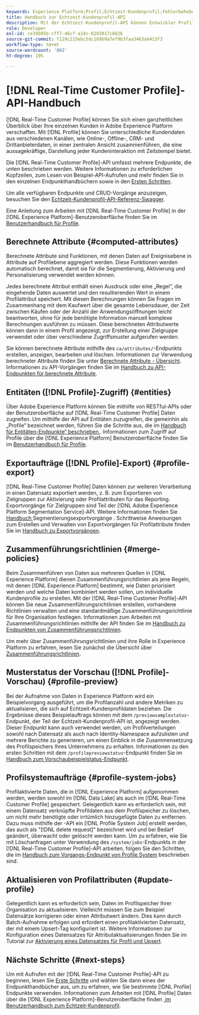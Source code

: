 ```yaml
---
keywords: Experience Platform;Profil;Echtzeit-Kundenprofil;Fehlerbehebung;API;Einheitliches Profil;Einheitliches Profil;Profil;rtcp;Profil aktivieren;Profil aktivieren
title: Handbuch zur Echtzeit-Kundenprofil-API
description: Mit der Echtzeit-Kundenprofil-API können Entwickler Profildaten untersuchen und mit ihnen arbeiten, einschließlich Profilen anzeigen, Zusammenführungsrichtlinien erstellen und aktualisieren, Profildaten exportieren oder als Beispiel verwenden und Profildaten löschen, die nicht mehr erforderlich sind oder irrtümlich hinzugefügt wurden. In diesem Handbuch erfahren Sie, wie Sie wichtige Vorgänge mit der API durchführen.
role: Developer
exl-id: ce39b95b-cff7-46cf-a14c-8203017c8826
source-git-commit: f129c215ebc5dc169b9a7ef9b3faa3463ab413f3
workflow-type: tm+mt
source-wordcount: '862'
ht-degree: 19%

---
```


# [!DNL Real-Time Customer Profile]-API-Handbuch

[!DNL Real-Time Customer Profile] können Sie sich einen ganzheitlichen Überblick über Ihre einzelnen Kunden in Adobe Experience Platform verschaffen. Mit [!DNL Profile] können Sie unterschiedliche Kundendaten aus verschiedenen Kanälen, wie Online-, Offline-, CRM- und Drittanbieterdaten, in einer zentralen Ansicht zusammenführen, die eine aussagekräftige, Darstellung jeder Kundeninteraktion mit Zeitstempel bietet.

Die [!DNL Real-Time Customer Profile]-API umfasst mehrere Endpunkte, die unten beschrieben werden. Weitere Informationen zu erforderlichen Kopfzeilen, zum Lesen von Beispiel-API-Aufrufen und mehr finden Sie in den einzelnen Endpunkthandbüchern sowie in den [Ersten Schritten](getting-started.md).

Um alle verfügbaren Endpunkte und CRUD-Vorgänge anzuzeigen, besuchen Sie den [Echtzeit-Kundenprofil-API-Referenz-Swagger](https://www.adobe.com/go/profile-apis-en).

Eine Anleitung zum Arbeiten mit [!DNL Real-Time Customer Profile] in der [!DNL Experience Platform]-Benutzeroberfläche finden Sie im [Benutzerhandbuch für Profile](../ui/user-guide.md).

## Berechnete Attribute {#computed-attributes}

Berechnete Attribute sind Funktionen, mit denen Daten auf Ereignisebene in Attribute auf Profilebene aggregiert werden. Diese Funktionen werden automatisch berechnet, damit sie für die Segmentierung, Aktivierung und Personalisierung verwendet werden können.

Jedes berechnete Attribut enthält einen Ausdruck oder eine „Regel“, die eingehende Daten auswertet und den resultierenden Wert in einem Profilattribut speichert. Mit diesen Berechnungen können Sie Fragen im Zusammenhang mit dem Kaufwert über die gesamte Lebensdauer, der Zeit zwischen Käufen oder der Anzahl der Anwendungsöffnungen leicht beantworten, ohne für jede benötigte Information manuell komplexe Berechnungen ausführen zu müssen. Diese berechneten Attributwerte können dann in einem Profil angezeigt, zur Erstellung einer Zielgruppe verwendet oder über verschiedene Zugriffsmuster aufgerufen werden.

Sie können berechnete Attribute mithilfe des `ca/attributes/`-Endpunkts erstellen, anzeigen, bearbeiten und löschen. Informationen zur Verwendung berechneter Attribute finden Sie unter [Berechnete Attribute - Übersicht](../computed-attributes/overview.md). Informationen zu API-Vorgängen finden Sie im [Handbuch zu API-Endpunkten für berechnete Attribute](../computed-attributes/api.md).

## Entitäten ([!DNL Profile]-Zugriff) {#entities}

Über Adobe Experience Platform können Sie mithilfe von RESTful-APIs oder der Benutzeroberfläche auf [!DNL Real-Time Customer Profile] Daten zugreifen. Um mithilfe der API auf Entitäten zuzugreifen, die gemeinhin als „Profile“ bezeichnet werden, führen Sie die Schritte aus, die im [Handbuch für Entitäten-Endpunkte“ beschrieben &#x200B;](entities.md). Informationen zum Zugriff auf Profile über die [!DNL Experience Platform] Benutzeroberfläche finden Sie im [Benutzerhandbuch für Profile](../ui/user-guide.md).

## Exportaufträge ([!DNL Profile]-Export) {#profile-export}

[!DNL Real-Time Customer Profile] Daten können zur weiteren Verarbeitung in einen Datensatz exportiert werden, z. B. zum Exportieren von Zielgruppen zur Aktivierung oder Profilattributen für das Reporting. Exportvorgänge für Zielgruppen sind Teil der [!DNL Adobe Experience Platform Segmentation Service]-API. Weitere Informationen finden Sie [&#x200B; Handbuch &#x200B;](../../profile/api/export-jobs.md) Segmentierungsexportvorgänge . Schrittweise Anweisungen zum Erstellen und Verwalten von Exportvorgängen für Profilattribute finden Sie im [Handbuch zu Exportvorgängen](export-jobs.md).

## Zusammenführungsrichtlinien {#merge-policies}

Beim Zusammenführen von Daten aus mehreren Quellen in [!DNL Experience Platform] dienen Zusammenführungsrichtlinien als jene Regeln, mit denen [!DNL Experience Platform] bestimmt, wie Daten priorisiert werden und welche Daten kombiniert werden sollen, um individuelle Kundenprofile zu erstellen. Mit der [!DNL Real-Time Customer Profile]-API können Sie neue Zusammenführungsrichtlinien erstellen, vorhandene Richtlinien verwalten und eine standardmäßige Zusammenführungsrichtlinie für Ihre Organisation festlegen. Informationen zum Arbeiten mit Zusammenführungsrichtlinien mithilfe der API finden Sie im [Handbuch zu Endpunkten von Zusammenführungsrichtlinien](merge-policies.md).

Um mehr über Zusammenführungsrichtlinien und ihre Rolle in Experience Platform zu erfahren, lesen Sie zunächst die Übersicht über [&#x200B; Zusammenführungsrichtlinien &#x200B;](../merge-policies/overview.md).

## Musterstatus der Vorschau ([!DNL Profile]-Vorschau) {#profile-preview}

Bei der Aufnahme von Daten in Experience Platform wird ein Beispielvorgang ausgeführt, um die Profilanzahl und andere Metriken zu aktualisieren, die sich auf Echtzeit-Kundenprofildaten beziehen. Die Ergebnisse dieses Beispielauftrags können mit dem `/previewsamplestatus`-Endpunkt, der Teil der Echtzeit-Kundenprofil-API ist, angezeigt werden. Dieser Endpunkt kann auch verwendet werden, um Profilverteilungen sowohl nach Datensatz als auch nach Identity-Namespace aufzulisten und mehrere Berichte zu generieren, um einen Einblick in die Zusammensetzung des Profilspeichers Ihres Unternehmens zu erhalten.  Informationen zu den ersten Schritten mit dem `/profilepreviewstatus`-Endpunkt finden Sie im [Handbuch zum Vorschaubeispielstatus-Endpunkt](preview-sample-status.md).

## Profilsystemaufträge {#profile-system-jobs}

Profilaktivierte Daten, die in [!DNL Experience Platform] aufgenommen werden, werden sowohl im [!DNL Data Lake] als auch im [!DNL Real-Time Customer Profile] gespeichert. Gelegentlich kann es erforderlich sein, mit einem Datensatz verknüpfte Profildaten aus dem Profilspeicher zu löschen, um nicht mehr benötigte oder irrtümlich hinzugefügte Daten zu entfernen. Dazu muss mithilfe der -API ein [!DNL Profile System Job] erstellt werden, das auch als &quot;[!DNL delete request]&quot; bezeichnet wird und bei Bedarf geändert, überwacht oder gelöscht werden kann. Um zu erfahren, wie Sie mit Löschanfragen unter Verwendung des `/system/jobs`-Endpunkts in der [!DNL Real-Time Customer Profile]-API arbeiten, folgen Sie den Schritten, die im [Handbuch zum Vorgangs-Endpunkt von Profile System](profile-system-jobs.md) beschrieben sind.

## Aktualisieren von Profilattributen {#update-profile}

Gelegentlich kann es erforderlich sein, Daten im Profilspeicher Ihrer Organisation zu aktualisieren. Vielleicht müssen Sie zum Beispiel Datensätze korrigieren oder einen Attributwert ändern. Dies kann durch Batch-Aufnahme erfolgen und erfordert einen profilaktivierten Datensatz, der mit einem Upsert-Tag konfiguriert ist. Weitere Informationen zur Konfiguration eines Datensatzes für Attributaktualisierungen finden Sie im Tutorial zur [Aktivierung eines Datensatzes für Profil und Upsert](../../catalog/datasets/enable-upsert.md).

## Nächste Schritte {#next-steps}

Um mit Aufrufen mit der [!DNL Real-Time Customer Profile]-API zu beginnen, lesen Sie [Erste Schritte](getting-started.md) und wählen Sie dann eines der Endpunkthandbücher aus, um zu erfahren, wie Sie bestimmte [!DNL Profile] Endpunkte verwenden. Informationen zum Arbeiten mit [!DNL Profile] Daten über die [!DNL Experience Platform]-Benutzeroberfläche finden [&#x200B; im Benutzerhandbuch zum Echtzeit-Kundenprofil](../ui/user-guide.md).
